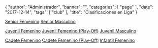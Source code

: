 {
  "author": "Administrador",
  "banner": "",
  "categories": [
    "page"
  ],
  "date": "2017-12-14",
  "tags": [
    "club"
  ],
  "title": "Clasificaciones en Liga"
}


<p class="text-center">
<a href="seniorfemenino.html" class="btn btn-template-primary btn-lg">Senior Femenino</a>
<a href="seniormasculino.html" class="btn btn-template-primary btn-lg">Senior Masculino</a>
</p>

<p class="text-center">
<a href="juvenilfemenino.html" class="btn btn-template-primary btn-lg">Juvenil Femenino</a>
<a href="juvenilfemenino-play-offs.html" class="btn btn-template-primary btn-lg">Juvenil Femenino (Play-Off)</a>
<a href="juvenilmasculino.html" class="btn btn-template-primary btn-lg">Juvenil Masculino</a>
</p>

<p class="text-center">
<a href="regionalcadetefemenino.html" class="btn btn-template-primary btn-lg">Cadete Femenino</a>
<a href="rcfemenino-play-off.html" class="btn btn-template-primary btn-lg">Cadete Femenino (Play-Off)</a>
<a href="regionalinfantilfemenino.html" class="btn btn-template-primary btn-lg">Infantil Femenino</a>
</p>
